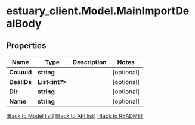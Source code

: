 # estuary_client.Model.MainImportDealBody
## Properties

Name | Type | Description | Notes
------------ | ------------- | ------------- | -------------
**Coluuid** | **string** |  | [optional] 
**DealIDs** | **List&lt;int?&gt;** |  | [optional] 
**Dir** | **string** |  | [optional] 
**Name** | **string** |  | [optional] 

[[Back to Model list]](../README.md#documentation-for-models) [[Back to API list]](../README.md#documentation-for-api-endpoints) [[Back to README]](../README.md)

